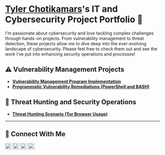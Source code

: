 # <a href="https://www.linkedin.com/in/Tyler9912/">Tyler Chotikamars</a>'s IT and Cybersecurity Project Portfolio 🔐

I'm passionate about cybersecurity and love tackling complex challenges through hands-on projects. From vulnerability management to threat detection, these projects allow me to dive deep into the ever-evolving landscape of cybersecurity. Please feel free to check them out and see the work I’ve put into enhancing security operations and processes!


## ⚠️ Vulnerability Management Projects

- **[Vulnerability Management Program Implementation](https://github.com/Tyler9912/vulnerability-management-program)**
- **[Programmatic Vulnerability Remediations (PowerShell and BASH)](https://github.com/Tyler9912/programmatic-vulnerability-remediations)**

## 🚨 Threat Hunting and Security Operations

- **[Threat Hunting Scenario (Tor Browser Usage)](https://github.com/Tyler9912/threat-hunting-scenario-tor)**

<hr/>

## 🤳 Connect With Me

[<img align="left" alt="Tyler | YouTube" width="22px" src="https://cdn.jsdelivr.net/npm/simple-icons@v3/icons/youtube.svg" />][youtube]
[<img align="left" alt="Tyler | Twitter" width="22px" src="https://cdn.jsdelivr.net/npm/simple-icons@v3/icons/twitter.svg" />][twitter]
[<img align="left" alt="Tyler | LinkedIn" width="22px" src="https://cdn.jsdelivr.net/npm/simple-icons@v3/icons/linkedin.svg" />][linkedin]
[<img align="left" alt="Tyler | Instagram" width="22px" src="https://cdn.jsdelivr.net/npm/simple-icons@v3/icons/instagram.svg" />][instagram]

[twitter]: https://twitter.com/tyler
[youtube]: https://www.youtube.com/c/tyler
[instagram]: https://www.instagram.com/tyler
[linkedin]: https://linkedin.com/in/tyler

<!--
<img width="35" alt="image" src="https://github.com/user-attachments/assets/2f41c7cd-5ea8-4475-b451-a37161b6c3fb"> 
<img width="35" alt="image" src="https://github.com/user-attachments/assets/77649969-9910-4994-8b96-74a116cfb2a8">
-->
